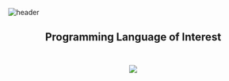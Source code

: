 ![header](https://capsule-render.vercel.app/api?type=waving&color=auto&height=300&section=header&text=chh4031%20&fontSize=90&desc=Studying...%20&fontAlignY=40&descAlign=90)

<h2 align="center"><b>Programming Language<b> of Interest<h2>
<img src="https://img.shields.io/badge/HTML5-E34F26?style=flat-square&logo=HTML5&logoColor=white"/></a>

